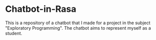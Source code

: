 # Chatbot-in-Rasa
This is a repository of a chatbot that I made for a project in the subject "Exploratory Programming". The chatbot aims to represent myself as a student.
